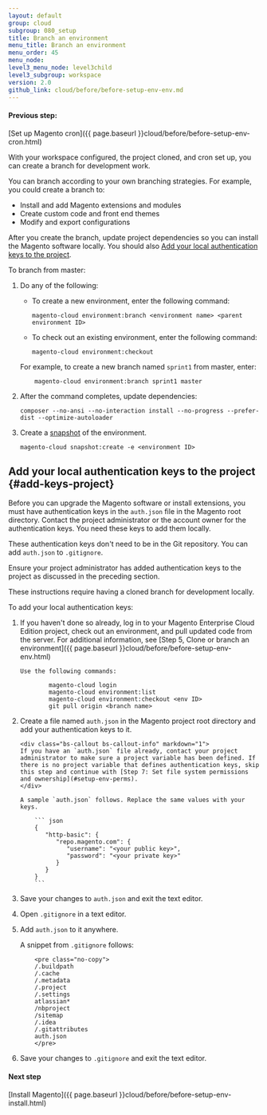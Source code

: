 ```yaml
---
layout: default
group: cloud
subgroup: 080_setup
title: Branch an environment
menu_title: Branch an environment
menu_order: 45
menu_node:
level3_menu_node: level3child
level3_subgroup: workspace
version: 2.0
github_link: cloud/before/before-setup-env-env.md
---
```


#### Previous step:
[Set up Magento cron]({{ page.baseurl }}cloud/before/before-setup-env-cron.html)

With your workspace configured, the project cloned, and cron set up, you can create a branch for development work.

You can branch according to your own branching strategies. For example, you could create a branch to:

* Install and add Magento extensions and modules
* Create custom code and front end themes
* Modify and export configurations

After you create the branch, update project dependencies so you can install the Magento software locally. You should also [Add your local authentication keys to the project](#add-keys-project).

To branch from master:

1.	Do any of the following:

	*   To create a new environment, enter the following command:

			magento-cloud environment:branch <environment name> <parent environment ID>
	*   To check out an existing environment, enter the following command:

			magento-cloud environment:checkout

	For example, to create a new branch named `sprint1` from master, enter:

			magento-cloud environment:branch sprint1 master

2.	After the command completes, update dependencies:

		composer --no-ansi --no-interaction install --no-progress --prefer-dist --optimize-autoloader
3.  Create a [snapshot]({{page.baseurl}}cloud/project/project-webint-snap.html) of the environment.

		magento-cloud snapshot:create -e <environment ID>

## Add your local authentication keys to the project {#add-keys-project}
Before you can upgrade the Magento software or install extensions, you must have authentication keys in the `auth.json` file in the Magento root directory. Contact the project administrator or the account owner for the authentication keys. You need these keys to add them locally.

These authentication keys don't need to be in the Git repository. You can add `auth.json` to `.gitignore`.

<div class="bs-callout bs-callout-warning" markdown="1">
Ensure your project administrator has added authentication keys to the project as discussed in the preceding section.
</div>

These instructions require having a cloned branch for development locally.

To add your local authentication keys:

1.	If you haven't done so already, log in to your Magento Enterprise Cloud Edition project, check out an environment, and pull updated code from the server. For additional information, see [Step 5, Clone or branch an environment]({{ page.baseurl }}cloud/before/before-setup-env-env.html)

		Use the following commands:

				magento-cloud login
				magento-cloud environment:list
				magento-cloud environment:checkout <env ID>
				git pull origin <branch name>

2.	Create a file named `auth.json` in the Magento project root directory and add your authentication keys to it.

		<div class="bs-callout bs-callout-info" markdown="1">
		If you have an `auth.json` file already, contact your project administrator to make sure a project variable has been defined. If there is no project variable that defines authentication keys, skip this step and continue with [Step 7: Set file system permissions and ownership](#setup-env-perms).
		</div>

		A sample `auth.json` follows. Replace the same values with your keys.

			``` json
			{
			   "http-basic": {
			      "repo.magento.com": {
			         "username": "<your public key>",
			         "password": "<your private key>"
			      }
			   }
			}
			```
3.	Save your changes to `auth.json` and exit the text editor.
2.	Open `.gitignore` in a text editor.
4.	Add `auth.json` to it anywhere.

	A snippet from `.gitignore` follows:

			<pre class="no-copy">
			/.buildpath
			/.cache
			/.metadata
			/.project
			/.settings
			atlassian*
			/nbproject
			/sitemap
			/.idea
			/.gitattributes
			auth.json
			</pre>
5.	Save your changes to `.gitignore` and exit the text editor.

#### Next step
[Install Magento]({{ page.baseurl }}cloud/before/before-setup-env-install.html)

